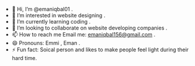 - 👋 Hi, I’m @emaniqbal01 .
- 👀 I’m interested in website designing .
- 🌱 I’m currently learning coding .
- 💞️ I’m looking to collaborate on website developing companies .
- 📫 How to reach me Email me: emaniqbal156@gmail.com . 
- 😄 Pronouns: Emmi , Eman .
- ⚡ Fun fact: Soical person and likes to make people feel light during their hard time.

<!---
emaniqbal01/emaniqbal01 is a ✨ special ✨ repository because its `README.md` (this file) appears on your GitHub profile.
You can click the Preview link to take a look at your changes.
--->
